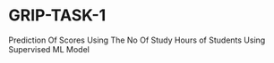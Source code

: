 # GRIP-TASK-1
Prediction Of Scores Using The No Of Study Hours of Students Using Supervised ML Model
